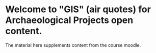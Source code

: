 


Welcome to "GIS" (air quotes) for Archaeological Projects open content.
=========================================

The material here supplements content from the course moodle. 
